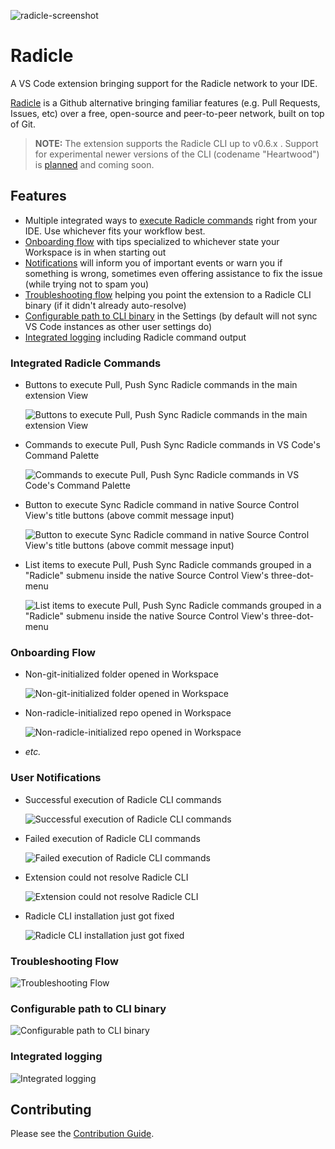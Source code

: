 ![radicle-screenshot](./assets/for-md/hero.png)

# Radicle

A VS Code extension bringing support for the Radicle network to your IDE.

[Radicle](https://radicle.xyz/) is a Github alternative bringing familiar features (e.g. Pull Requests, Issues, etc) over a free, open-source and peer-to-peer network, built on top of Git.

> **NOTE:** The extension supports the Radicle CLI up to v0.6.x . Support for experimental newer versions of the CLI (codename "Heartwood") is [planned](https://github.com/cytechmobile/radicle-vscode-extension/milestone/2) and coming soon.

## Features

- Multiple integrated ways to [execute Radicle commands](#integrated-radicle-commands) right from your IDE. Use whichever fits your workflow best.
- [Onboarding flow](#onboarding-flow) with tips specialized to whichever state your Workspace is in when starting out
- [Notifications](#user-notifications) will inform you of important events or warn you if something is wrong, sometimes even offering assistance to fix the issue (while trying not to spam you)
- [Troubleshooting flow](#troubleshooting-flow) helping you point the extension to a Radicle CLI binary (if it didn't already auto-resolve)
- [Configurable path to CLI binary](#configurable-path-to-cli-binary) in the Settings (by default will not sync VS Code instances as other user settings do)
- [Integrated logging](#integrated-logging) including Radicle command output

### Integrated Radicle Commands

- Buttons to execute Pull, Push Sync Radicle commands in the main extension View

    ![Buttons to execute Pull, Push Sync Radicle commands in the main extension View](assets/for-md/rad-cmds-in-main-view.png)

- Commands to execute Pull, Push Sync Radicle commands in VS Code's Command Palette

    ![Commands to execute Pull, Push Sync Radicle commands in VS Code's Command Palette](assets/for-md/rad-cmds-in-palette.png)

- Button to execute Sync Radicle command in native Source Control View's title buttons (above commit message input)

    ![Button to execute Sync Radicle command in native Source Control View's title buttons (above commit message input)](assets/for-md/rad-cmds-in-scm-title.png)

- List items to execute Pull, Push Sync Radicle commands grouped in a "Radicle" submenu inside the native Source Control View's three-dot-menu

    ![List items to execute Pull, Push Sync Radicle commands grouped in a "Radicle" submenu inside the native Source Control View's three-dot-menu](assets/for-md/rad-cmds-in-scm-3dot.png)

### Onboarding Flow

- Non-git-initialized folder opened in Workspace

    ![Non-git-initialized folder opened in Workspace](assets/for-md/non-git-init-welcome-view.png)

- Non-radicle-initialized repo opened in Workspace

    ![Non-radicle-initialized repo opened in Workspace](assets/for-md/non-rad-init-welcome-view.png)

- _etc._

### User Notifications

- Successful execution of Radicle CLI commands

    ![Successful execution of Radicle CLI commands](assets/for-md/rad-exec-success.png)

- Failed execution of Radicle CLI commands

    ![Failed execution of Radicle CLI commands](assets/for-md/rad-exec-fail.png)

- Extension could not resolve Radicle CLI

    ![Extension could not resolve Radicle CLI](assets/for-md/cli-404.png)

- Radicle CLI installation just got fixed

    ![Radicle CLI installation just got fixed](assets/for-md/cli-404-fixed.png)

### Troubleshooting Flow

![Troubleshooting Flow](assets/for-md/toubleshoot.png)

### Configurable path to CLI binary

![Configurable path to CLI binary](assets/for-md/rad-path.png)

### Integrated logging

![Integrated logging](assets/for-md/logs.png)

## Contributing


Please see the [Contribution Guide](./CONTRIBUTING.md).
